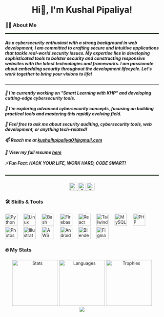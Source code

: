 <br clear="both">

<div align="center">
<!--   <img height="300" src="https://res.cloudinary.com/day0qlfda/image/upload/v1736410765/nly77o9pgb2b9o0fzpjj.png" /> -->
</div>

###


<br clear="both">

###

<h1 align="center">Hi👋, I'm Kushal Pipaliya!</h1>

###
<h3 align="left">👩‍💻 About Me</h3>

<hr style="border: 0; border-top: 2px solid #1e4300; margin-bottom: 20px;">

<h5 align="left">
  As a cybersecurity enthusiast with a strong background in web development, I am committed to crafting secure and intuitive applications that tackle real-world security issues. My expertise lies in developing sophisticated tools to bolster security and constructing responsive websites with the latest technologies and frameworks. I am passionate about embedding security throughout the development lifecycle. Let's work together to bring your visions to life!
</h5>

<hr style="border: 0; border-top: 1px solid #1e4300; margin-top: 20px;">

<h5 align="left">
  🔭 I'm currently working on "Smart Learning with KHP" and developing cutting-edge cybersecurity tools.<br><br>
  🌱 I'm exploring advanced cybersecurity concepts, focusing on building practical tools and mastering this rapidly evolving field.<br><br>
  💬 Feel free to ask me about security auditing, cybersecurity tools, web development, or anything tech-related!<br><br>
  📫 Reach me at <a href="mailto:kushalhpipaliya01@gmail.com">kushalhpipaliya01@gmail.com</a><br><br>
  📄 View my full resume <a href="https://portfoliobykushal.netlify.app/KushalPipaliya_Resume.pdf">here</a><br><br>
  ⚡ Fun Fact: <strong>HACK YOUR LIFE, WORK HARD, CODE SMART!</strong>
</h5>

<hr style="border: 0; border-top: 2px solid #1e4300; margin-top: 20px;">

###

<p align="center">
<div align="center">
  <a href="https://www.linkedin.com/in/kushal-pipaliya" target="_blank">
    <img src="https://img.shields.io/static/v1?message=LinkedIn&logo=linkedin&label=&color=0077B5&logoColor=white&labelColor=&style=for-the-badge" height="25" alt="LinkedIn logo" />
  </a>
  <a href="mailto:kushalhpipaliya01@gmail.com" target="_blank">
    <img src="https://img.shields.io/static/v1?message=Gmail&logo=gmail&label=&color=D14836&logoColor=white&labelColor=&style=for-the-badge" height="25" alt="Gmail logo" />
  </a>
  <a href="https://tryhackme.com/r/p/kushal555" target="_blank">
    <img src="https://img.shields.io/static/v1?message=TryHackMe&logo=tryhackme&label=&color=88cc14&logoColor=white&labelColor=&style=for-the-badge" height="25" alt="TryHackMe logo" />
  </a>
</div>
</p>

<h3 align="left">🛠 Skills & Tools</h3>

###

<div align="left">
  <img src="https://cdn.jsdelivr.net/gh/devicons/devicon/icons/python/python-original.svg" height="40" alt="Python logo" />
  <img width="12" />
  <img src="https://cdn.jsdelivr.net/gh/devicons/devicon/icons/linux/linux-original.svg" height="40" alt="Linux logo" />
  <img width="12" />
  <img src="https://cdn.simpleicons.org/gnubash/4EAA25" height="40" alt="Bash logo" />
  <img width="12" />
  <img src="https://cdn.jsdelivr.net/gh/devicons/devicon/icons/firebase/firebase-plain-wordmark.svg" height="40" alt="Firebase logo" />
  <img width="12" />
  <img src="https://cdn.jsdelivr.net/gh/devicons/devicon/icons/react/react-original.svg" height="40" alt="React logo" />
  <img width="12" />
  <img src="https://cdn.simpleicons.org/tailwindcss/06B6D4" height="40" alt="TailwindCSS logo" />
  <img width="12" />
  <img src="https://cdn.simpleicons.org/mysql/4479A1" height="40" alt="MySQL logo" />
  <img width="12" />
  <img src="https://cdn.simpleicons.org/php/777BB4" height="40" alt="PHP logo" />
  <img width="12" />
  <img src="https://skillicons.dev/icons?i=ps" height="40" alt="Photoshop logo" />
  <img width="12" />
  <img src="https://skillicons.dev/icons?i=ai" height="40" alt="Illustrator logo" />
  <img width="12" />
  <img src="https://skillicons.dev/icons?i=aws" height="40" alt="AWS logo" />
  <img width="12" />
  <img src="https://skillicons.dev/icons?i=androidstudio" height="40" alt="Android Studio logo" />
  <img width="12" />
  <img src="https://skillicons.dev/icons?i=blender" height="40" alt="Blender logo" />
  <img width="12" />
  <img src="https://skillicons.dev/icons?i=figma" height="40" alt="Figma logo" />
</div>

###

<h3 align="left">🔥 My Stats</h3>

###

<div align="center">
  <img src="https://github-readme-stats.vercel.app/api?username=Kushal129&hide_title=false&hide_rank=false&show_icons=true&include_all_commits=true&count_private=true&disable_animations=false&theme=dark&locale=en&hide_border=true&order=1" height="150" alt="Stats" />
  <img src="https://github-readme-stats.vercel.app/api/top-langs?username=Kushal129&locale=en&hide_title=false&layout=compact&card_width=320&langs_count=5&theme=dark&hide_border=true&order=2" height="150" alt="Languages" />
  <img src="https://github-profile-trophy.vercel.app?username=Kushal129&theme=dark_dimmed&column=-1&row=1&margin-w=8&margin-h=8&no-bg=true&no-frame=true&order=4" height="150" alt="Trophies" />
<!--   <img src="https://github-readme-activity-graph.vercel.app/graph?username=Kushal129&radius=16&theme=gotham&area=true&order=5&hide_border=true" height="300" alt="Activity" /> -->
</div>

<div align="center">
  <img src="https://profile-counter.glitch.me/Kushal129/count.svg?" />
</div>

###
